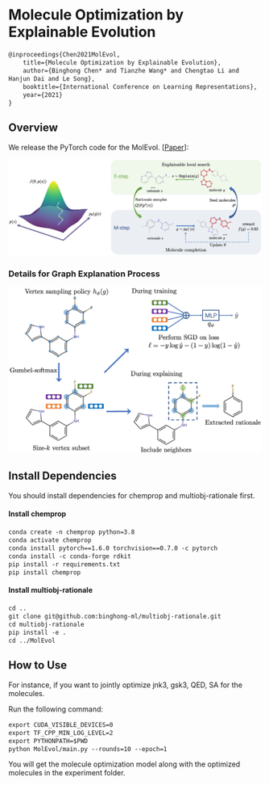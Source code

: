 # Molecule Optimization by Explainable Evolution
    @inproceedings{Chen2021MolEvol,
        title={Molecule Optimization by Explainable Evolution},
        author={Binghong Chen* and Tianzhe Wang* and Chengtao Li and Hanjun Dai and Le Song},
        booktitle={International Conference on Learning Representations},
        year={2021}
    }


## Overview
We release the PyTorch code for the MolEvol. [[Paper](https://openreview.net/pdf?id=jHefDGsorp5)]:
<p align="center">
  <img src="figures/overview.png" width=800>
</p>

### Details for Graph Explanation Process 
<p align="center">
  <img src="figures/explainer.png" width=600>
</p>


## Install Dependencies
You should install dependencies for chemprop and multiobj-rationale first.
    
#### Install chemprop
    conda create -n chemprop python=3.8
    conda activate chemprop
    conda install pytorch==1.6.0 torchvision==0.7.0 -c pytorch
    conda install -c conda-forge rdkit
    pip install -r requirements.txt
    pip install chemprop
    
#### Install multiobj-rationale
    cd ..
    git clone git@github.com:binghong-ml/multiobj-rationale.git
    cd multiobj-rationale
    pip install -e .
    cd ../MolEvol
    
## How to Use
For instance, if you want to jointly optimize jnk3, gsk3, QED, SA for the molecules.

Run the following command:

    export CUDA_VISIBLE_DEVICES=0
    export TF_CPP_MIN_LOG_LEVEL=2
    export PYTHONPATH=$PWD
    python MolEvol/main.py --rounds=10 --epoch=1
    
You will get the molecule optimization model along with the optimized molecules in the experiment folder.
